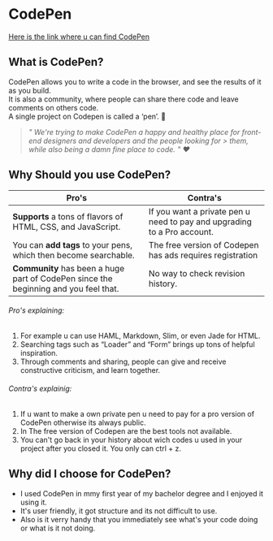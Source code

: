 # CodePen
[Here is the link where u can find CodePen](https://codepen.io/)

## What is CodePen? 

CodePen allows you to write a code in the browser, and see the results of it as you build.  
It is also a community, where people can share there code and leave comments on others code.  
A single project on Codepen is called a ‘pen’. :memo:

> *" We're trying to make CodePen a happy and healthy place for front-end designers and developers and the people looking for > them, while also being a damn fine place to code. " :heart:*

## Why Should you use CodePen?

Pro's | Contra's 
--- | --- 
 **Supports** a tons of flavors of HTML, CSS, and JavaScript. |  If you want a private pen u need to pay and upgrading to a Pro account.
 You can **add tags** to your pens, which then become searchable. | The free version of Codepen has ads requires registration
 **Community** has been a huge part of CodePen since the beginning and you feel that. | No way to check revision history.

###### Pro's explaining:
1. For example u can use HAML, Markdown, Slim, or even Jade for HTML.
2. Searching tags such as “Loader” and “Form” brings up tons of helpful inspiration. 
3. Through comments and sharing, people can give and receive constructive criticism, and learn together.

###### Contra's explainig:
1. If u want to make a own private pen u need to pay for a pro version of CodePen otherwise its always public.
2. In The free version of Codepen are the best tools not available.
3. You can't go back in your history about wich codes u used in your project after you closed it. You only can ctrl + z.

## Why did I choose for CodePen?

* I used CodePen in mmy first year of my bachelor degree and I enjoyed it using it. 
* It's user friendly, it got structure and its not difficult to use. 
* Also is it verry handy that you immediately see what's your code doing or what is it not doing. 
